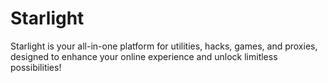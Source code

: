 # Starlight
Starlight is your all-in-one platform for utilities, hacks, games, and proxies, designed to enhance your online experience and unlock limitless possibilities!
